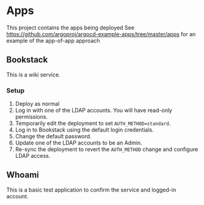 # Apps

This project contains the apps being deployed
See https://github.com/argoproj/argocd-example-apps/tree/master/apps for an example of the app-of-app approach

## Bookstack

This is a wiki service.

### Setup

1. Deploy as normal
2. Log in with one of the LDAP accounts. You will have read-only permissions.
3. Temporarily edit the deployment to set `AUTH_METHOD=standard`.
4. Log in to Bookstack using the default login credentials.
5. Change the default password.
6. Update one of the LDAP accounts to be an Admin.
7. Re-sync the deployment to revert the `AUTH_METHOD` change and configure LDAP access.

## Whoami

This is a basic test application to confirm the service and logged-in account.
